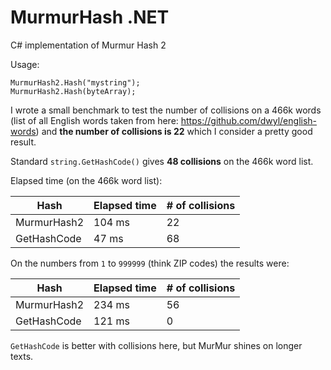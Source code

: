 # MurmurHash .NET
C# implementation of Murmur Hash 2

Usage:

```
MurmurHash2.Hash("mystring");
MurmurHash2.Hash(byteArray);
```

I wrote a small benchmark to test the number of collisions on a 466k words (list of all English words taken from here: https://github.com/dwyl/english-words) and **the number of collisions is 22** which I consider a pretty good result.

Standard `string.GetHashCode()` gives **48 collisions** on the 466k word list.

Elapsed time (on the 466k word list):

| Hash | Elapsed time | # of collisions |
| --- | --- | --- |
| MurmurHash2 | 104 ms | 22 |
| GetHashCode | 47 ms | 68 |

On the numbers from `1` to `999999` (think ZIP codes) the results were:

| Hash | Elapsed time | # of collisions |
| --- | --- | --- |
| MurmurHash2 | 234 ms | 56 |
| GetHashCode | 121 ms | 0 |

`GetHashCode` is better with collisions here, but MurMur shines on longer texts.
